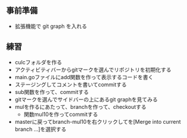 ## 事前準備
- 拡張機能で git graph を入れる
## 練習
- culcフォルダを作る
- アクティビティバーからgitマークを選んでリポジトリを初期化する
- main.goファイルにadd関数を作って表示するコードを書く
- ステージングしてコメントを書いてcommitする
- sub関数を作って、commitする
- gitマークを選んでサイドバーの上にあるgit graphを見てみる
- mulを作るにあたって、branchを作って、checkoutする
  - 関数mul10を作ってcommitする 
- masterに戻ってbranch-mul10を右クリックしてを\[Merge into current branch ...]を選択する

